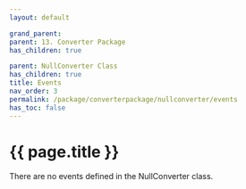 ```yaml
---
layout: default

grand_parent: 
parent: 13. Converter Package
has_children: true

parent: NullConverter Class
has_children: true
title: Events
nav_order: 3
permalink: /package/converterpackage/nullconverter/events
has_toc: false
---
```

# {{ page.title }}

There are no events defined in the NullConverter class.